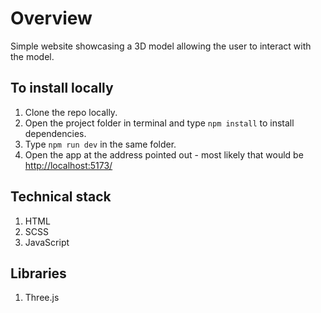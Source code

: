 # Overview

Simple website showcasing a 3D model allowing the user to interact with the model.

## To install locally

1. Clone the repo locally.
2. Open the project folder in terminal and type `npm install` to install dependencies.
3. Type `npm run dev` in the same folder.
4. Open the app at the address pointed out - most likely that would be <http://localhost:5173/>

## Technical stack

1. HTML
2. SCSS
3. JavaScript

## Libraries

1. Three.js
